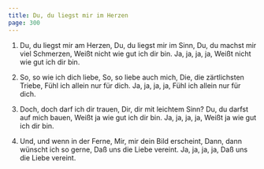 ```yaml
---
title: Du, du liegst mir im Herzen
page: 300
---  
```



1. Du, du liegst mir am Herzen,
Du, du liegst mir im Sinn,
Du, du machst mir viel Schmerzen,
Weißt nicht wie gut ich dir bin.
Ja, ja, ja, ja,
Weißt nicht wie gut ich dir bin.


2. So, so wie ich dich liebe,
So, so liebe auch mich,
Die, die zärtlichsten Triebe,
Fühl ich allein nur für dich.
Ja, ja, ja, ja,
Fühl ich allein nur für dich.


3. Doch, doch darf ich dir trauen,
Dir, dir mit leichtem Sinn?
Du, du darfst auf mich bauen,
Weißt ja wie gut ich dir bin.
Ja, ja, ja, ja,
Weißt ja wie gut ich dir bin.


4. Und, und wenn in der Ferne,
Mir, mir dein Bild erscheint,
Dann, dann wünscht ich so gerne,
Daß uns die Liebe vereint.
Ja, ja, ja, ja,
Daß uns die Liebe vereint.